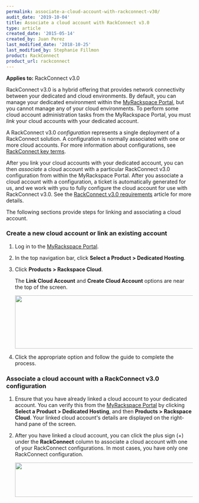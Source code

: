 ```yaml
---
permalink: associate-a-cloud-account-with-rackconnect-v30/
audit_date: '2019-10-04'
title: Associate a cloud account with RackConnect v3.0
type: article
created_date: '2015-05-14'
created_by: Juan Perez
last_modified_date: '2018-10-25'
last_modified_by: Stephanie Fillmon
product: RackConnect
product_url: rackconnect
---
```


**Applies to:** RackConnect v3.0

RackConnect v3.0 is a hybrid offering that provides network connectivity
between your dedicated and cloud environments. By default, you can
manage your dedicated environment within the
[MyRackspace Portal](https://login.rackspace.com/),
but you cannot manage any of your cloud environments. To perform some
cloud account administration tasks from the MyRackspace Portal, you must
*link* your cloud accounts with your dedicated account.

A RackConnect v3.0 *configuration* represents a single deployment of a
RackConnect solution. A configuration is normally associated with one or
more cloud accounts. For more information about configurations, see
[RackConnect key terms](/how-to/rackconnect-key-terms).

After you link your cloud accounts with your dedicated account, you can
then *associate* a cloud account with a particular RackConnect v3.0
configuration from within the MyRackspace Portal. After you associate a
cloud account with a configuration, a ticket is automatically generated
for us, and we work with you to fully configure the cloud account for
use with RackConnect v3.0. See the
[RackConnect v3.0 requirements](/how-to/rackconnect-v30-requirements)
article for more details.

The following sections provide steps for linking and associating a
cloud account.

### Create a new cloud account or link an existing account

1. Log in to the [MyRackspace Portal](https://login.rackspace.com/).
2. In the top navigation bar, click **Select a Product > Dedicated Hosting**.
3. Click **Products > Rackspace Cloud**.

   The **Link Cloud Account** and **Create Cloud Account** options are
   near the top of the screen.

   <img src="{% asset_path rackconnect/associate-a-cloud-account-with-rackconnect-v30/RCv3-link-create-cloud-account_2.png %}" width="500" height="144" />

4. Click the appropriate option and follow the guide to complete the
   process.

### Associate a cloud account with a RackConnect v3.0 configuration

1.  Ensure that you have already linked a cloud account to your
    dedicated account. You can verify this from the
    [MyRackspace Portal](https://login.rackspace.com/)
    by clicking **Select a Product > Dedicated Hosting**, and then
    **Products > Rackspace Cloud**. Your
    linked cloud account's details are displayed on the right-hand pane
    of the screen.

2.  After you have linked a cloud account, you can click the plus
    sign (+) under the **RackConnect** column to associate a cloud account
    with one of your RackConnect configurations. In most cases, you have
    only one RackConnect configuration.

    <img src="{% asset_path rackconnect/associate-a-cloud-account-with-rackconnect-v30/RCv3-associate-to-RCv3-config_1.png %}" width="600" height="93" />
